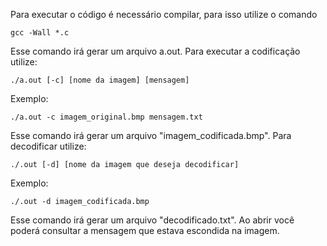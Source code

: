 Para executar o código é necessário compilar, para isso utilize o comando

    gcc -Wall *.c

Esse comando irá gerar um arquivo a.out. Para executar a codificação utilize:

    ./a.out [-c] [nome da imagem] [mensagem]

Exemplo:

    ./a.out -c imagem_original.bmp mensagem.txt

Esse comando irá gerar um arquivo "imagem_codificada.bmp". Para decodificar utilize:

    ./.out [-d] [nome da imagem que deseja decodificar]

Exemplo:

    ./.out -d imagem_codificada.bmp

Esse comando irá gerar um arquivo "decodificado.txt". Ao abrir você poderá consultar a mensagem que estava escondida na imagem.